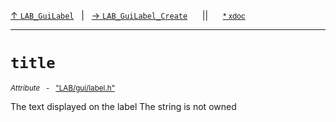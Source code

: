 [&#8593; `LAB_GuiLabel`](LAB--gui--lab_guilabel.md)&nbsp;&nbsp;&nbsp;|&nbsp;&nbsp;&nbsp;[&#8594; `LAB_GuiLabel_Create`](LAB--gui--lab_guilabel--lab_guilabel_create.md)&nbsp;&nbsp;&nbsp;&nbsp;&nbsp;&nbsp;||&nbsp;&nbsp;&nbsp;&nbsp;&nbsp;&nbsp;<small>[\* xdoc](../xdoc/LAB/gui.xmd#L197)</small>
***

# `title`
<small>*Attribute* &nbsp; - &nbsp; ["LAB/gui/label.h"](../include/LAB/gui/label.h)</small>  

The text displayed on the label
The string is not owned


